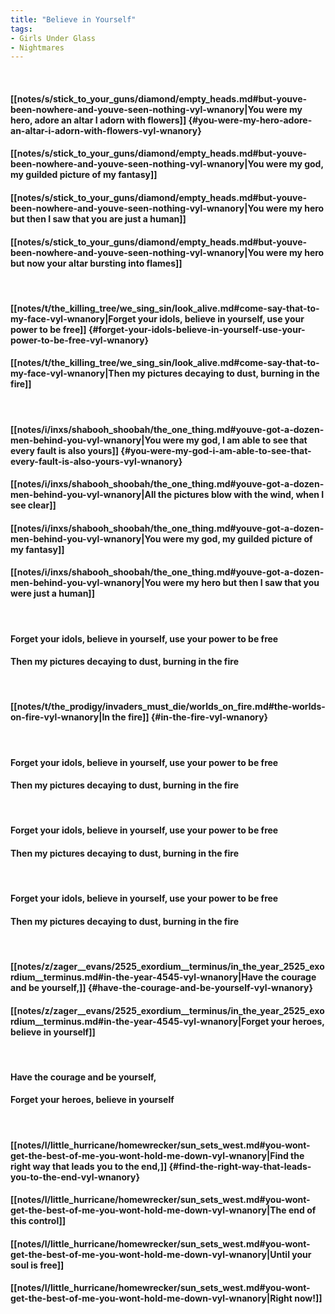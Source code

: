 ```yaml
---
title: "Believe in Yourself"
tags:
- Girls Under Glass
- Nightmares
---
```

&nbsp;
#### [[notes/s/stick_to_your_guns/diamond/empty_heads.md#but-youve-been-nowhere-and-youve-seen-nothing-vyl-wnanory|You were my hero, adore an altar I adorn with flowers]] {#you-were-my-hero-adore-an-altar-i-adorn-with-flowers-vyl-wnanory}
#### [[notes/s/stick_to_your_guns/diamond/empty_heads.md#but-youve-been-nowhere-and-youve-seen-nothing-vyl-wnanory|You were my god, my guilded picture of my fantasy]]
#### [[notes/s/stick_to_your_guns/diamond/empty_heads.md#but-youve-been-nowhere-and-youve-seen-nothing-vyl-wnanory|You were my hero but then I saw that you are just a human]]
#### [[notes/s/stick_to_your_guns/diamond/empty_heads.md#but-youve-been-nowhere-and-youve-seen-nothing-vyl-wnanory|You were my hero but now your altar bursting into flames]]
&nbsp;
#### [[notes/t/the_killing_tree/we_sing_sin/look_alive.md#come-say-that-to-my-face-vyl-wnanory|Forget your idols, believe in yourself, use your power to be free]] {#forget-your-idols-believe-in-yourself-use-your-power-to-be-free-vyl-wnanory}
#### [[notes/t/the_killing_tree/we_sing_sin/look_alive.md#come-say-that-to-my-face-vyl-wnanory|Then my pictures decaying to dust, burning in the fire]]
&nbsp;
#### [[notes/i/inxs/shabooh_shoobah/the_one_thing.md#youve-got-a-dozen-men-behind-you-vyl-wnanory|You were my god, I am able to see that every fault is also yours]] {#you-were-my-god-i-am-able-to-see-that-every-fault-is-also-yours-vyl-wnanory}
#### [[notes/i/inxs/shabooh_shoobah/the_one_thing.md#youve-got-a-dozen-men-behind-you-vyl-wnanory|All the pictures blow with the wind, when I see clear]]
#### [[notes/i/inxs/shabooh_shoobah/the_one_thing.md#youve-got-a-dozen-men-behind-you-vyl-wnanory|You were my god, my guilded picture of my fantasy]]
#### [[notes/i/inxs/shabooh_shoobah/the_one_thing.md#youve-got-a-dozen-men-behind-you-vyl-wnanory|You were my hero but then I saw that you were just a human]]
&nbsp;
#### Forget your idols, believe in yourself, use your power to be free
#### Then my pictures decaying to dust, burning in the fire
&nbsp;
#### [[notes/t/the_prodigy/invaders_must_die/worlds_on_fire.md#the-worlds-on-fire-vyl-wnanory|In the fire]] {#in-the-fire-vyl-wnanory}
&nbsp;
#### Forget your idols, believe in yourself, use your power to be free
#### Then my pictures decaying to dust, burning in the fire
&nbsp;
#### Forget your idols, believe in yourself, use your power to be free
#### Then my pictures decaying to dust, burning in the fire
&nbsp;
#### Forget your idols, believe in yourself, use your power to be free
#### Then my pictures decaying to dust, burning in the fire
&nbsp;
#### [[notes/z/zager__evans/2525_exordium__terminus/in_the_year_2525_exordium__terminus.md#in-the-year-4545-vyl-wnanory|Have the courage and be yourself,]] {#have-the-courage-and-be-yourself-vyl-wnanory}
#### [[notes/z/zager__evans/2525_exordium__terminus/in_the_year_2525_exordium__terminus.md#in-the-year-4545-vyl-wnanory|Forget your heroes, believe in yourself]]
&nbsp;
#### Have the courage and be yourself,
#### Forget your heroes, believe in yourself
&nbsp;
#### [[notes/l/little_hurricane/homewrecker/sun_sets_west.md#you-wont-get-the-best-of-me-you-wont-hold-me-down-vyl-wnanory|Find the right way that leads you to the end,]] {#find-the-right-way-that-leads-you-to-the-end-vyl-wnanory}
#### [[notes/l/little_hurricane/homewrecker/sun_sets_west.md#you-wont-get-the-best-of-me-you-wont-hold-me-down-vyl-wnanory|The end of this control]]
#### [[notes/l/little_hurricane/homewrecker/sun_sets_west.md#you-wont-get-the-best-of-me-you-wont-hold-me-down-vyl-wnanory|Until your soul is free]]
#### [[notes/l/little_hurricane/homewrecker/sun_sets_west.md#you-wont-get-the-best-of-me-you-wont-hold-me-down-vyl-wnanory|Right now!]]
